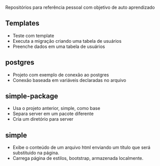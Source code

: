 Repositórios para referência pessoal com objetivo de auto aprendizado

## Templates
- Teste com template
- Executa a migração criando uma tabela de usuários 
- Preenche dados em uma tabela de usuários

## postgres
- Projeto com exemplo de conexão ao postgres
- Conexão baseada em variáveis declaradas no arquivo

## simple-package
- Usa o projeto anterior, simple, como base
- Separa server em um pacote diferente
- Cria um diretório para server
  
## simple
- Exibe o conteúdo de um arquivo html enviando um título que será substituido na página.
- Carrega página de estilos, bootstrap, armazenada localmente.
